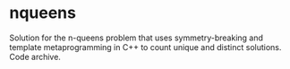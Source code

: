 # nqueens
Solution for the n-queens problem that uses symmetry-breaking and template metaprogramming in C++ to count unique and distinct solutions.  Code archive.
